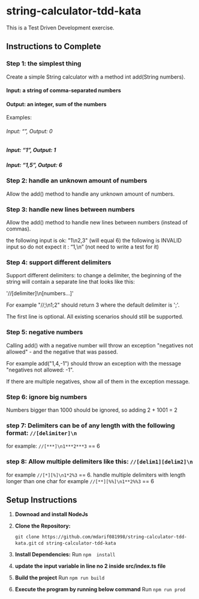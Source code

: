 # string-calculator-tdd-kata

This is a Test Driven Development exercise.

## Instructions to Complete
### Step 1: the simplest thing
Create a simple String calculator with a method int add(String numbers).
#### Input: a string of comma-separated numbers
#### Output: an integer, sum of the numbers
Examples:
###### Input: “”, Output: 0
##### Input: “1”, Output: 1
##### Input: “1,5”, Output: 6

### Step 2: handle an unknown amount of numbers
Allow the add() method to handle any unknown amount of numbers.

### Step 3: handle new lines between numbers
Allow the add() method to handle new lines between numbers (instead of commas).

the following input is ok: "1\n2,3" (will equal 6)
the following is INVALID input so do not expect it : “1,\n” (not need to write a 
test for it) 

### Step 4: support different delimiters
Support different delimiters: to change a delimiter, the beginning of the string will contain a separate line that looks like this:

'//[delimiter]\n[numbers...]'

For example "//;\n1;2" should return 3 where the default delimiter is ';'.

The first line is optional. All existing scenarios should still be supported.

### Step 5: negative numbers
Calling add() with a negative number will throw an exception "negatives not allowed" - and the negative that was passed.

For example add("1,4,-1") should throw an exception with the message "negatives not allowed: -1".

If there are multiple negatives, show all of them in the exception message.

### Step 6: ignore big numbers
Numbers bigger than 1000 should be ignored, so adding 2 + 1001 = 2

### step 7: Delimiters can be of any length with the following format: `//[delimiter]\n`
for example: `//[***]\n1***2***3` == 6

### step 8: Allow multiple delimiters like this: `//[delim1][delim2]\n`
for example `//[*][%]\n1*2%3` == 6.
handle multiple delimiters with length longer than one char for example `//[**][%%]\n1**2%%3` == 6


## Setup Instructions

1. **Downoad and install NodeJs**

2. **Clone the Repository:**

   ```git clone https://github.com/mdarif081998/string-calculator-tdd-kata.git```
   ```cd string-calculator-tdd-kata```

3. **Install Dependencies:**
Run `npm  install`

4. **update the input variable in line no 2 inside src/index.ts file**

5. **Build the project**
Run `npm run build`

6. **Execute the program by running below command**
Run `npm run prod`

